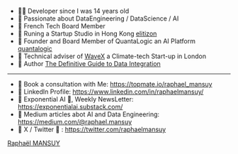 
- 👨‍💻 Developer since I was 14 years old
- 🔭 Passionate about DataEngineering / DataScience / AI
- 🌱 French Tech Board Member
- 🚀 Runing a Startup Studio in Hong Kong [elitizon](https://www.elitizon.com)
- 🤖 Founder and Board Member of QuantaLogic an AI Platform [quantalogic](https://www.quantalogic.app)
- 🌊 Technical adviser of [WaveX](https://www.linkedin.com/company/wavexocean/) a Climate-tech Start-up in London
- 📘 Author [The Definitive Guide to Data Integration](https://www.packtpub.com/en-us/product/the-definitive-guide-to-data-integration-9781837631919)


-----


- 🔗 Book a consultation with Me:  https://topmate.io/raphael_mansuy
- 🔗 LinkedIn Profile: https://www.linkedin.com/in/raphaelmansuy/
- 🔗 Exponential AI 🧠,  Weekly NewsLetter: https://exponentialai.substack.com/
- 🔗 Medium articles abot AI and Data Engineering: https://medium.com/@raphael.mansuy
- 🔗 X / Twitter 🐥 : https://twitter.com/raphaelmansuy

<!--
**raphaelmansuy/raphaelmansuy** is a ✨ _special_ ✨ repository because its `README.md` (this file) appears on your GitHub profile.

Here are some ideas to get you started:

- 🔭 I’m currently working on ...
- 🌱 I’m currently learning ...
- 👯 I’m looking to collaborate on ...
- 🤔 I’m looking for help with ...
- 💬 Ask me about ...
- 📫 How to reach me: ...
- 😄 Pronouns: ...
- ⚡ Fun fact: ...
-->



<div class="badge-base LI-profile-badge" data-locale="en_US" data-size="medium" data-theme="light" data-type="VERTICAL" data-vanity="raphaelmansuy" data-version="v1"><a class="badge-base__link LI-simple-link" href="https://hk.linkedin.com/in/raphaelmansuy?trk=profile-badge">Raphaël MANSUY</a></div>
              
